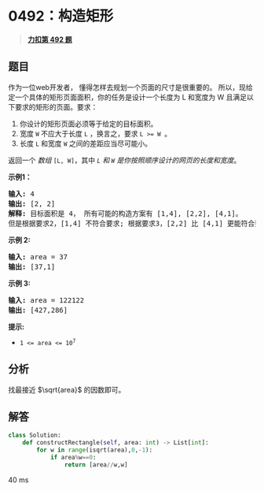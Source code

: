 # 0492：构造矩形


> <u>**[力扣第 492 题](https://leetcode.cn/problems/construct-the-rectangle/)**</u>

## 题目

<p>作为一位web开发者， 懂得怎样去规划一个页面的尺寸是很重要的。 所以，现给定一个具体的矩形页面面积，你的任务是设计一个长度为 L 和宽度为 W 且满足以下要求的矩形的页面。要求：</p>

<ol>
<li>你设计的矩形页面必须等于给定的目标面积。</li>
<li>宽度 <code>W</code> 不应大于长度 <code>L</code> ，换言之，要求 <code>L &gt;= W </code>。</li>
<li>长度 <code>L</code> 和宽度 <code>W</code> 之间的差距应当尽可能小。</li>
</ol>

<p>返回一个 <em>数组</em> <code>[L, W]</code>，其中 <em><code>L</code> 和 <code>W</code> 是你按照顺序设计的网页的长度和宽度</em>。<br />
</p>

<p><strong>示例1：</strong></p>

<pre>
<strong>输入:</strong> 4
<strong>输出:</strong> [2, 2]
<strong>解释:</strong> 目标面积是 4， 所有可能的构造方案有 [1,4], [2,2], [4,1]。
但是根据要求2，[1,4] 不符合要求; 根据要求3，[2,2] 比 [4,1] 更能符合要求. 所以输出长度 L 为 2， 宽度 W 为 2。
</pre>

<p><strong>示例 2:</strong></p>

<pre>
<strong>输入:</strong> area = 37
<strong>输出:</strong> [37,1]
</pre>

<p><strong>示例 3:</strong></p>

<pre>
<strong>输入:</strong> area = 122122
<strong>输出:</strong> [427,286]
</pre>



<p><strong>提示:</strong></p>

<ul>
<li><code>1 &lt;= area &lt;= 10<sup>7</sup></code></li>
</ul>




## 分析

找最接近 $\sqrt{area}$ 的因数即可。

## 解答


```python
class Solution:
    def constructRectangle(self, area: int) -> List[int]:
        for w in range(isqrt(area),0,-1):
            if area%w==0:
                return [area//w,w]
```
40 ms
